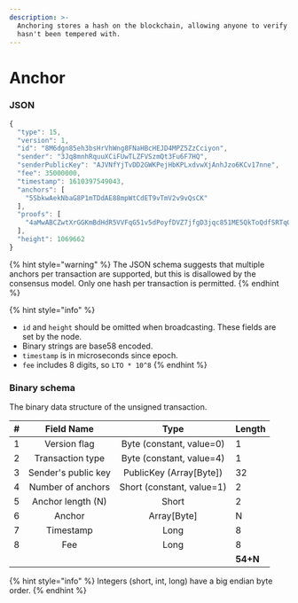 ```yaml
---
description: >-
  Anchoring stores a hash on the blockchain, allowing anyone to verify that data
  hasn't been tempered with.
---
```


# Anchor

### JSON

```javascript
{
  "type": 15,
  "version": 1,
  "id": "8M6dgn85eh3bsHrVhWng8FNaHBcHEJD4MPZ5ZzCciyon",
  "sender": "3Jq8mnhRquuXCiFUwTLZFVSzmQt3Fu6F7HQ",
  "senderPublicKey": "AJVNfYjTvDD2GWKPejHbKPLxdvwXjAnhJzo6KCv17nne",
  "fee": 35000000,
  "timestamp": 1610397549043,
  "anchors": [
    "5SbkwAekNbaG8P1mTDdAE88mpWtCdET9vTmV2v9vQsCK"
  ],
  "proofs": [
    "4aMwABCZwtXrGGKmBdHdR5VVFqG51v5dPoyfDVZ7jfgD3jqc851ME5QkToQdfSRTqQmvnB9YT4tCBPcMzi59fZye"
  ],
  "height": 1069662
}
```

{% hint style="warning" %}
The JSON schema suggests that multiple anchors per transaction are supported, but this is disallowed by the consensus model. Only one hash per transaction is permitted.
{% endhint %}

{% hint style="info" %}
* `id` and `height` should be omitted when broadcasting. These fields are set by the node.
* Binary strings are base58 encoded.
* `timestamp` is in microseconds since epoch.
* `fee` includes 8 digits, so `LTO * 10^8`
{% endhint %}

### Binary schema

The binary data structure of the unsigned transaction.

| \# | Field Name | Type | Length |
| :--- | :---: | :---: | :--- |
| 1 | Version flag | Byte \(constant, value=0\) | 1 |
| 2 | Transaction type | Byte \(constant, value=4\) | 1 |
| 3 | Sender's public key | PublicKey \(Array\[Byte\]\) | 32 |
| 4 | Number of anchors | Short \(constant, value=1\) | 2 |
| 5 | Anchor length \(N\) | Short | 2 |
| 6 | Anchor | Array\[Byte\] | N |
| 7 | Timestamp | Long | 8 |
| 8 | Fee | Long | 8 |
|  |  |  | **54+N** |

{% hint style="info" %}
Integers \(short, int, long\) have a big endian byte order.
{% endhint %}

